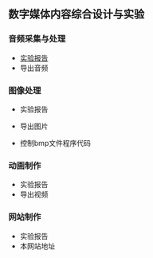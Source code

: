 ## 数字媒体内容综合设计与实验

### 音频采集与处理
- [实验报告](./exp1)
- 导出音频

### 图像处理
- 实验报告
- 导出图片

- 控制bmp文件程序代码

### 动画制作
- 实验报告
- 导出视频

### 网站制作
- 实验报告
- 本网站地址
